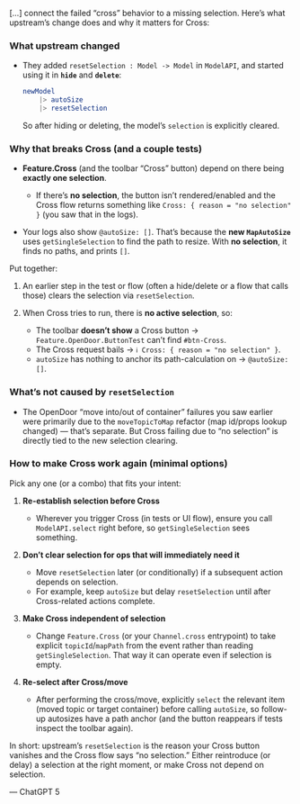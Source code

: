 […] connect the failed “cross” behavior to a missing selection. Here’s what upstream’s change does and why it matters for Cross:

### What upstream changed

* They added `resetSelection : Model -> Model` in `ModelAPI`, and started using it in **`hide`** and **`delete`**:

  ```elm
  newModel
      |> autoSize
      |> resetSelection
  ```

  So after hiding or deleting, the model’s `selection` is explicitly cleared.

### Why that breaks Cross (and a couple tests)

* **Feature.Cross** (and the toolbar “Cross” button) depend on there being **exactly one selection**.

  * If there’s **no selection**, the button isn’t rendered/enabled and the Cross flow returns something like `Cross: { reason = "no selection" }` (you saw that in the logs).

* Your logs also show `@autoSize: []`. That’s because the **new `MapAutoSize`** uses `getSingleSelection` to find the path to resize. With **no selection**, it finds no paths, and prints `[]`.

Put together:

1. An earlier step in the test or flow (often a hide/delete or a flow that calls those) clears the selection via `resetSelection`.

2. When Cross tries to run, there is **no active selection**, so:

   * The toolbar **doesn’t show** a Cross button → `Feature.OpenDoor.ButtonTest` can’t find `#btn-Cross`.
   * The Cross request bails → `ℹ️ Cross: { reason = "no selection" }`.
   * `autoSize` has nothing to anchor its path-calculation on → `@autoSize: []`.

### What’s **not** caused by `resetSelection`

* The OpenDoor “move into/out of container” failures you saw earlier were primarily due to the `moveTopicToMap` refactor (map id/props lookup changed) — that’s separate. But Cross failing due to “no selection” is directly tied to the new selection clearing.

### How to make Cross work again (minimal options)

Pick any one (or a combo) that fits your intent:

1. **Re-establish selection before Cross**

   * Wherever you trigger Cross (in tests or UI flow), ensure you call `ModelAPI.select` right before, so `getSingleSelection` sees something.

2. **Don’t clear selection for ops that will immediately need it**

   * Move `resetSelection` later (or conditionally) if a subsequent action depends on selection.
   * For example, keep `autoSize` but delay `resetSelection` until after Cross-related actions complete.

3. **Make Cross independent of selection**

   * Change `Feature.Cross` (or your `Channel.cross` entrypoint) to take explicit `topicId`/`mapPath` from the event rather than reading `getSingleSelection`. That way it can operate even if selection is empty.

4. **Re-select after Cross/move**

   * After performing the cross/move, explicitly `select` the relevant item (moved topic or target container) before calling `autoSize`, so follow-up autosizes have a path anchor (and the button reappears if tests inspect the toolbar again).

In short: upstream’s `resetSelection` is the reason your Cross button vanishes and the Cross flow says “no selection.” Either reintroduce (or delay) a selection at the right moment, or make Cross not depend on selection.

  –– ChatGPT 5